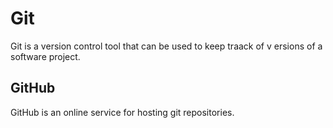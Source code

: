 # Git

Git is a version control tool that can be used to keep traack of v ersions of a software project.

## GitHub

GitHub is an online service for hosting git repositories.

